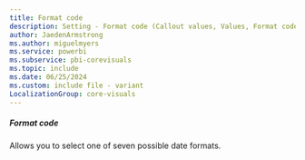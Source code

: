 ```yaml
---
title: Format code
description: Setting - Format code (Callout values, Values, Format code)
author: JaedenArmstrong
ms.author: miguelmyers
ms.service: powerbi
ms.subservice: pbi-corevisuals
ms.topic: include
ms.date: 06/25/2024
ms.custom: include file - variant
LocalizationGroup: core-visuals
---
```

##### Format code

Allows you to select one of seven possible date formats.

